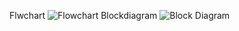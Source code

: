 Flwchart
![Flowchart](https://user-images.githubusercontent.com/101009668/168457447-144a2f8a-d062-4512-b6de-c4d12a9838b3.png)
Blockdiagram
![Block Diagram](https://user-images.githubusercontent.com/101009668/168457454-c4abdecb-fc9e-4c97-b606-0c8e0c5c256a.png)
